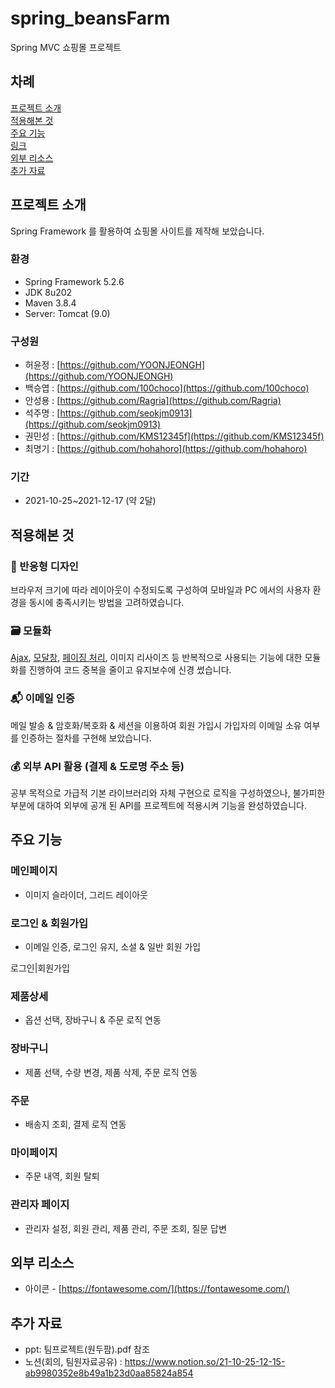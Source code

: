 # spring_beansFarm

Spring MVC 쇼핑몰 프로젝트

## 차례

[프로젝트 소개](#프로젝트-소개)  
[적용해본 것](#적용해본-것)  
[주요 기능](#주요-기능)  
[링크](#링크)  
[외부 리소스](#외부-리소스)   
[추가 자료](#추가-자료)   


## 프로젝트 소개

Spring Framework 를 활용하여 쇼핑몰 사이트를 제작해 보았습니다.

### 환경

- Spring Framework 5.2.6
- JDK 8u202
- Maven 3.8.4
- Server: Tomcat (9.0)

### 구성원

- 허윤정 : [https://github.com/YOONJEONGH](https://github.com/YOONJEONGH)
- 백승엽 : [https://github.com/100choco](https://github.com/100choco)
- 안성용 : [https://github.com/Ragria](https://github.com/Ragria)
- 석주명 : [https://github.com/seokjm0913](https://github.com/seokjm0913)
- 권민성 : [https://github.com/KMS12345f](https://github.com/KMS12345f)
- 최명기 : [https://github.com/hohahoro](https://github.com/hohahoro)

### 기간

- 2021-10-25~2021-12-17 (약 2달)

## 적용해본 것


### 🧲 반응형 디자인

브라우저 크기에 따라 레이아웃이 수정되도록 구성하여 모바일과 PC 에서의 사용자 환경을 동시에 충족시키는 방법을 고려하였습니다.

### 🗃 모듈화

[Ajax](https://log.taedi.net/vanillajs-ajax-module/), [모달창](https://log.taedi.net/vanillajs-modal-window/), [페이징 처리](https://log.taedi.net/spring-mybatis-paging/), 이미지 리사이즈 등 반복적으로 사용되는 기능에 대한 모듈화를 진행하여 코드 중복을 줄이고 유지보수에 신경 썼습니다.

### 📬 이메일 인증

메일 발송 & 암호화/복호화 & 세션을 이용하여 회원 가입시 가입자의 이메일 소유 여부를 인증하는 절차를 구현해 보았습니다.

### 💰 외부 API 활용 (결제 & 도로명 주소 등)

공부 목적으로 가급적 기본 라이브러리와 자체 구현으로 로직을 구성하였으나, 불가피한 부분에 대하여 외부에 공개 된 API를 프로젝트에 적용시켜 기능을 완성하였습니다.




## 주요 기능

### 메인페이지

- 이미지 슬라이더, 그리드 레이아웃


### 로그인 & 회원가입

- 이메일 인증, 로그인 유지, 소셜 & 일반 회원 가입

로그인|회원가입


### 제품상세

- 옵션 선택, 장바구니 &  주문 로직 연동



### 장바구니

- 제품 선택, 수량 변경, 제품 삭제, 주문 로직 연동

### 주문

- 배송지 조회, 결제 로직 연동


### 마이페이지

- 주문 내역, 회원 탈퇴


### 관리자 페이지

- 관리자 설정, 회원 관리, 제품 관리, 주문 조회, 질문 답변


## 외부 리소스

- 아이콘 - [https://fontawesome.com/](https://fontawesome.com/)


## 추가 자료

- ppt: 팀프로젝트(원두팜).pdf 참조
- 노션(회의, 팀원자료공유) : https://www.notion.so/21-10-25-12-15-ab9980352e8b49a1b23d0aa85824a854
